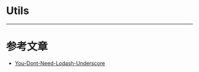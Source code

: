 # Utils
---
# 参考文章

- [You-Dont-Need-Lodash-Underscore](https://github.com/you-dont-need/You-Dont-Need-Lodash-Underscore)
